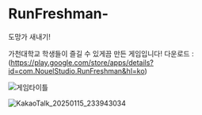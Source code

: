 # RunFreshman-
도망가 새내기!


가천대학교 학생들이 즐길 수 있게끔 만든 게임입니다!
다운로드 : (https://play.google.com/store/apps/details?id=com.NouelStudio.RunFreshman&hl=ko)


![게임타이틀](https://github.com/user-attachments/assets/37484030-3d2d-416d-a966-9c6709822950)






![KakaoTalk_20250115_233943034](https://github.com/user-attachments/assets/3c3e213f-a176-41b1-80e8-cd778803d415)
